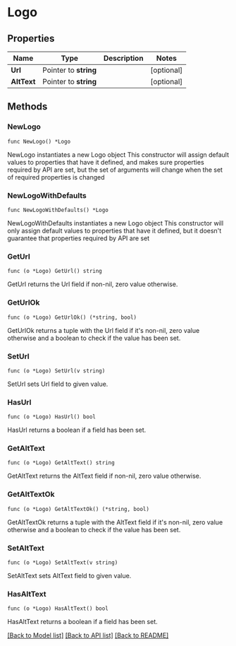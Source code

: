 # Logo

## Properties

Name | Type | Description | Notes
------------ | ------------- | ------------- | -------------
**Url** | Pointer to **string** |  | [optional] 
**AltText** | Pointer to **string** |  | [optional] 

## Methods

### NewLogo

`func NewLogo() *Logo`

NewLogo instantiates a new Logo object
This constructor will assign default values to properties that have it defined,
and makes sure properties required by API are set, but the set of arguments
will change when the set of required properties is changed

### NewLogoWithDefaults

`func NewLogoWithDefaults() *Logo`

NewLogoWithDefaults instantiates a new Logo object
This constructor will only assign default values to properties that have it defined,
but it doesn't guarantee that properties required by API are set

### GetUrl

`func (o *Logo) GetUrl() string`

GetUrl returns the Url field if non-nil, zero value otherwise.

### GetUrlOk

`func (o *Logo) GetUrlOk() (*string, bool)`

GetUrlOk returns a tuple with the Url field if it's non-nil, zero value otherwise
and a boolean to check if the value has been set.

### SetUrl

`func (o *Logo) SetUrl(v string)`

SetUrl sets Url field to given value.

### HasUrl

`func (o *Logo) HasUrl() bool`

HasUrl returns a boolean if a field has been set.

### GetAltText

`func (o *Logo) GetAltText() string`

GetAltText returns the AltText field if non-nil, zero value otherwise.

### GetAltTextOk

`func (o *Logo) GetAltTextOk() (*string, bool)`

GetAltTextOk returns a tuple with the AltText field if it's non-nil, zero value otherwise
and a boolean to check if the value has been set.

### SetAltText

`func (o *Logo) SetAltText(v string)`

SetAltText sets AltText field to given value.

### HasAltText

`func (o *Logo) HasAltText() bool`

HasAltText returns a boolean if a field has been set.


[[Back to Model list]](../README.md#documentation-for-models) [[Back to API list]](../README.md#documentation-for-api-endpoints) [[Back to README]](../README.md)


